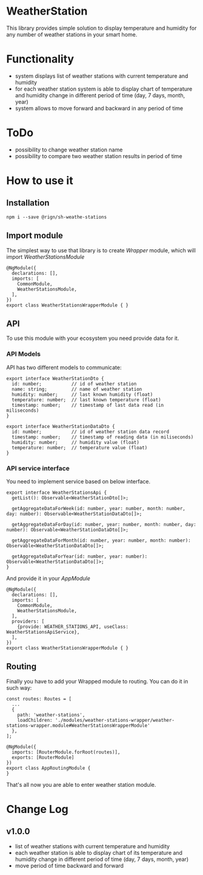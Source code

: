 # WeatherStation

This library provides simple solution to display temperature and humidity for any number of weather stations in your smart home.

# Functionality

- system displays list of weather stations with current temperature and humidity 
- for each weather station system is able to display chart of temperature and humidity change in different period of time (day, 7 days, month, year)
- system allows to move forward and backward in any period of time

# ToDo

- possibility to change weather station name
- possibility to compare two weather station results in period of time

# How to use it

## Installation

    npm i --save @rign/sh-weathe-stations

## Import module

The simplest way to use that library is to create _Wrapper_ module, which will import _WeatherStationsModule_

    @NgModule({
      declarations: [],
      imports: [
        CommonModule,
        WeatherStationsModule,
      ],
    })
    export class WeatherStationsWrapperModule { }
    
## API

To use this module with your ecosystem you need provide data for it.

### API Models

API has two different models to communicate:

    export interface WeatherStationDto {
      id: number;           // id of weather station
      name: string;         // name of weather station
      humidity: number;     // last known humidity (float)
      temperature: number;  // last known temperature (float)
      timestamp: number;    // timestamp of last data read (in miliseconds)
    }

    export interface WeatherStationDataDto {
      id: number;           // id of weather station data record
      timestamp: number;    // timestamp of reading data (in miliseconds)
      humidity: number;     // humidity value (float)
      temperature: number;  // temperature value (float)
    }

### API service interface

You need to implement service based on below interface.

    export interface WeatherStationsApi {
      getList(): Observable<WeatherStationDto[]>;
    
      getAggregateDataForWeek(id: number, year: number, month: number, day: number): Observable<WeatherStationDataDto[]>;
    
      getAggregateDataForDay(id: number, year: number, month: number, day: number): Observable<WeatherStationDataDto[]>;
    
      getAggregateDataForMonth(id: number, year: number, month: number): Observable<WeatherStationDataDto[]>;
    
      getAggregateDataForYear(id: number, year: number): Observable<WeatherStationDataDto[]>;
    }

And provide it in your _AppModule_ 
    
    @NgModule({
      declarations: [],
      imports: [
        CommonModule,
        WeatherStationsModule,
      ],
      providers: [
        {provide: WEATHER_STATIONS_API, useClass: WeatherStationsApiService},
      ],
    })
    export class WeatherStationsWrapperModule { }



## Routing

Finally you have to add your Wrapped module to routing. You can do it in such way:


    const routes: Routes = [
      ... 
      {
        path: 'weather-stations',
        loadChildren: './modules/weather-stations-wrapper/weather-stations-wrapper.module#WeatherStationsWrapperModule'
      },
    ];
    
    @NgModule({
      imports: [RouterModule.forRoot(routes)],
      exports: [RouterModule]
    })
    export class AppRoutingModule {
    }
    
That's all now you are able to enter weather station module.


# Change Log

## v1.0.0

- list of weather stations with current temperature and humidity 
- each weather station is able to display chart of its temperature and humidity change in different period of time (day, 7 days, month, year)
- move period of time backward and forward
